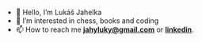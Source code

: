 - 👋 Hello, I’m Lukáš Jahelka
- 👀 I’m interested in chess, books and coding
- 📫 How to reach me **jahyluky@gmail.com** or **[linkedin](https://www.linkedin.com/in/luk%C3%A1%C5%A1-jahelka-97ba1a236/)**.
